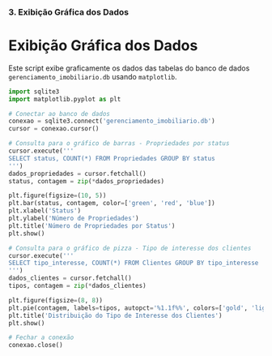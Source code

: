 
### 3. Exibição Gráfica dos Dados 

# Exibição Gráfica dos Dados

Este script exibe graficamente os dados das tabelas do banco de dados `gerenciamento_imobiliario.db` usando `matplotlib`.

```python
import sqlite3
import matplotlib.pyplot as plt

# Conectar ao banco de dados
conexao = sqlite3.connect('gerenciamento_imobiliario.db')
cursor = conexao.cursor()

# Consulta para o gráfico de barras - Propriedades por status
cursor.execute('''
SELECT status, COUNT(*) FROM Propriedades GROUP BY status
''')
dados_propriedades = cursor.fetchall()
status, contagem = zip(*dados_propriedades)

plt.figure(figsize=(10, 5))
plt.bar(status, contagem, color=['green', 'red', 'blue'])
plt.xlabel('Status')
plt.ylabel('Número de Propriedades')
plt.title('Número de Propriedades por Status')
plt.show()

# Consulta para o gráfico de pizza - Tipo de interesse dos clientes
cursor.execute('''
SELECT tipo_interesse, COUNT(*) FROM Clientes GROUP BY tipo_interesse
''')
dados_clientes = cursor.fetchall()
tipos, contagem = zip(*dados_clientes)

plt.figure(figsize=(8, 8))
plt.pie(contagem, labels=tipos, autopct='%1.1f%%', colors=['gold', 'lightcoral'])
plt.title('Distribuição do Tipo de Interesse dos Clientes')
plt.show()

# Fechar a conexão
conexao.close()
